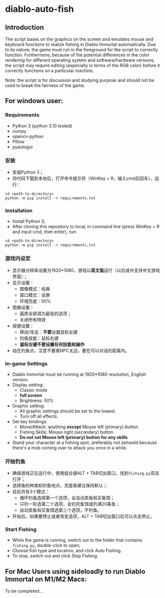 # diablo-auto-fish

## Introduction

The script bases on the graphics on the screen and emulates mouse and keyboard functions to realize fishing in Diablo Immortal automatically. Due to its nature, the game must run in the foreground for the script to correctly function. Furthermore, because of the potential differences in the color rendering for different operating system and software/hardware versions, the script may require editing (especially in terms of the RGB color) before it correctly functions on a particular machine. 

Note: the script is for discussion and studying purpose and should not be used to break the fairness of the game.

## For windows user:

### Requirements
- Python 3 (python 3.10 tested)
- numpy
- opencv-python
- Pillow
- pyautogui

### 安装
- 安装Python 3；
- 将代码下载到本地后，打开命令提示符（WinKey + R，输入cmd后回车），运行：

```
cd <path-to-directory>
python -m pip install -r requirements.txt
```

### Installation
- Install Python 3;
- After cloning this repository to local, in command line (press WinKey + R and input cmd, then enter), run:

```
cd <path-to-directory>
python -m pip install -r requirements.txt
```

### 游戏内设定
- 显示器分辨率设置为1920\*1080，游戏以**英文版**运行（以后或许支持中文游戏界面）；
- 显示设置：
  - 图像模式：经典
  - 窗口模式：全屏
  - 环境亮度：50\%
- 图像设置：
  - 画质全部调为最低的选项；
  - 关闭所有特效
- 按键设置：
  - 移动/攻击：**不要**设置鼠标左键
  - 钓鱼技能：鼠标右键
  - **鼠标左键不要设置任何技能和操作**
- 站在钓鱼点，注意不要离NPC太远，要在可以对话的距离内。

### In-game Settings
- Diablo Immortal must be running at 1920\*1080 resolution, English version.
- Display setting:
  - Classic mode
  - **full screen**
  - Brightness: 50\%
- Graphic setting:
  - All graphic settings should be set to the lowest.
  - Turn off all effects.
- Set key bindings: 
  - Move/Attack: anything **except** Mouse left (primary) button
  - Fishing Skills: Mouse right (secondary) button
  - **Do not set Mouse left (primary) button for any skills**
- Stand your character at a fishing spot, preferably not ashwold because there's a mob coming over to attack you once in a while.

### 开始钓鱼
- 确保游戏正在运行中，使用组合键ALT + TAB切出窗口，找到`fishing.py`双击打开；
- 选择鱼的种类和钓鱼地点，亮度条建议保持默认；
- 目前共有3个模式：
  - 循环钓鱼选择第一个选项，会自动卖鱼和买鱼饵；
  - 只钓一轮选第二个选项，会钓完鱼饵或钓满20条鱼；
  - 自动卖鱼和买鱼饵选第三个选项，不钓鱼。
- 开始后，如果要停止或者改变选项，ALT + TAB切出窗口后可以点击停止。

### Start Fishing
- While the game is running, switch out to the folder that contains `fishing.py`, double-click to open;
- Choose fish type and location, and click Auto Fishing.
- To stop, switch out and click Stop Fishing.

## For Mac Users using sideloadly to run Diablo Immortal on M1/M2 Macs:

To be completed...

